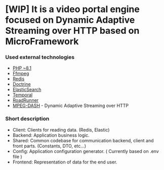 # [WIP] It is a video portal engine focused on Dynamic Adaptive Streaming over HTTP based on MicroFramework

### Used external technologies
 - [PHP ~8.1](https://www.php.net/releases/8.1/en.php)
 - [Ffmpeg](https://ffmpeg.org/)
 - [Redis](https://redis.io/)
 - [Doctrine](https://www.doctrine-project.org/)
 - [ElasticSearch](https://www.elastic.co/)
 - [Temporal](https://temporal.io/)
 - [RoadRunner](https://roadrunner.dev/)
 - [MPEG-DASH](https://en.wikipedia.org/wiki/Dynamic_Adaptive_Streaming_over_HTTP) - Dynamic Adaptive Streaming over HTTP

### Short description
 - Client: Clients for reading data. (Redis, Elastic)
 - Backend: Application business logic.
 - Shared: Common codebase for communication backend, client and front parts. (Constants, DTO, etc...)
 - Config: Application configuration generator. ( Currently based on .env file )
 - Frontend: Representation of data for the end user.


